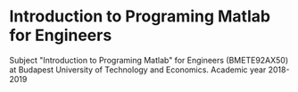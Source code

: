 # Introduction to Programing Matlab for Engineers
Subject "Introduction to Programing Matlab" for Engineers (BMETE92AX50) at Budapest University of Technology and Economics. Academic year 2018-2019
